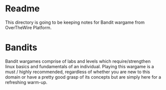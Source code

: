 # Readme
This directory is going to be keeping notes for Bandit wargame from OverTheWire Platform.

# Bandits
Bandit wargames comprise of labs and levels which require/strengthen linux basics and fundamentals of an individual. Playing this wargame is a must / highly recommended, regardless of whether you are new to this domain or have a pretty good grasp of
its concepts but are simply here for a refreshing warm-up.
